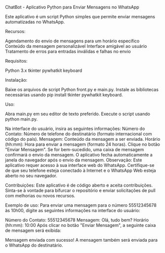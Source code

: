 ChatBot - Aplicativo Python para Enviar Mensagens no WhatsApp

Este aplicativo é um script Python simples que permite enviar mensagens automatizadas no WhatsApp.

Recursos:

Agendamento do envio de mensagens para um horário específico
Conteúdo da mensagem personalizável
Interface amigável ao usuário
Tratamento de erros para entradas inválidas e falhas no envio

Requisitos:

Python 3.x
tkinter
pywhatkit
keyboard

Instalação:

Baixe os arquivos de script Python front.py e main.py.
Instale as bibliotecas necessárias usando pip install tkinter pywhatkit keyboard.

Uso:

Abra main.py em seu editor de texto preferido.
Execute o script usando python main.py.

Na interface do usuário, insira as seguintes informações:
Número do Contato: Número de telefone do destinatário (formato internacional com código do país).
Mensagem: Conteúdo da mensagem a ser enviada.
Horário (hh:mm): Hora para enviar a mensagem (formato 24 horas).
Clique no botão "Enviar Mensagem".
Se for bem-sucedido, uma caixa de mensagem confirmará o envio da mensagem.
O aplicativo fecha automaticamente a janela do navegador após o envio da mensagem.
Observação: Este aplicativo requer acesso à sua interface web do WhatsApp. Certifique-se de que seu telefone esteja conectado à Internet e o WhatsApp Web esteja aberto no seu navegador.

Contribuições:
Este aplicativo é de código aberto e aceita contribuições. Sinta-se à vontade para bifurcar o repositório e enviar solicitações de pull com melhorias ou novos recursos.

Exemplo de uso:
Para enviar uma mensagem para o número 55512345678 às 10h00, digite as seguintes informações na interface do usuário:

Número do Contato: 55512345678
Mensagem: Olá, tudo bem?
Horário (hh:mm): 10:00
Após clicar no botão "Enviar Mensagem", a seguinte caixa de mensagem será exibida:

Mensagem enviada com sucesso!
A mensagem também será enviada para o WhatsApp do destinatário.

